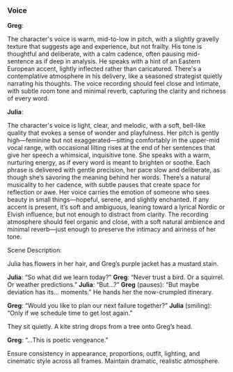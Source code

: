 ### Voice

**Greg**:

The character's voice is warm, mid-to-low in pitch, with a slightly gravelly texture that suggests age and experience, but not frailty. His tone is thoughtful and deliberate, with a calm cadence, often pausing mid-sentence as if deep in analysis. He speaks with a hint of an Eastern European accent, lightly inflected rather than caricatured. There's a contemplative atmosphere in his delivery, like a seasoned strategist quietly narrating his thoughts. The voice recording should feel close and intimate, with subtle room tone and minimal reverb, capturing the clarity and richness of every word.

**Julia**:

The character's voice is light, clear, and melodic, with a soft, bell-like quality that evokes a sense of wonder and playfulness. Her pitch is gently high—feminine but not exaggerated—sitting comfortably in the upper-mid vocal range, with occasional lilting rises at the end of her sentences that give her speech a whimsical, inquisitive tone. She speaks with a warm, nurturing energy, as if every word is meant to brighten or soothe. Each phrase is delivered with gentle precision, her pace slow and deliberate, as though she’s savoring the meaning behind her words. There’s a natural musicality to her cadence, with subtle pauses that create space for reflection or awe. Her voice carries the emotion of someone who sees beauty in small things—hopeful, serene, and slightly enchanted. If any accent is present, it’s soft and ambiguous, leaning toward a lyrical Nordic or Elvish influence, but not enough to distract from clarity. The recording atmosphere should feel organic and close, with a soft natural ambience and minimal reverb—just enough to preserve the intimacy and airiness of her tone.

Scene Description: 

Julia has flowers in her hair, and Greg’s purple jacket has a mustard stain.

**Julia**: “So what did we learn today?”
**Greg**: “Never trust a bird. Or a squirrel. Or weather predictions.”
**Julia**: “But...?”
**Greg** (pauses): “But maybe deviation has its… moments.”
He hands her the now-crumpled itinerary.

**Greg**: “Would you like to plan our next failure together?”
**Julia** (smiling): “Only if we schedule time to get lost again.”

They sit quietly. A kite string drops from a tree onto Greg’s head.

**Greg**: “…This is poetic vengeance.”

Ensure consistency in appearance, proportions, outfit, lighting, and cinematic style across all frames. Maintain dramatic, realistic atmosphere.